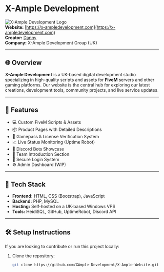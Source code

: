 # X-Ample Development

![X-Ample Development Logo](https://i.imgur.com/4bSGPHi.png)  
**Website:** [https://x-ampledevelopment.com](https://x-ampledevelopment.com)  
**Creator:** [Danny](https://github.com/X-AmpleDevelopment)  
**Company:** X-Ample Development Group (UK)

---

## 🌐 Overview

**X-Ample Development** is a UK-based digital development studio specializing in high-quality scripts and assets for **FiveM** servers and other gaming platforms. Our website is the central hub for exploring our latest creations, development tools, community projects, and live service updates.

---

## 🚀 Features

- 💻 Custom FiveM Scripts & Assets  
- 📦 Product Pages with Detailed Descriptions  
- 🛒 Gamepass & License Verification System  
- 📈 Live Status Monitoring (Uptime Robot)  
- 🤖 Discord Bots Showcase  
- 👥 Team Introduction Section  
- 🔐 Secure Login System  
- ⚙️ Admin Dashboard (WIP)

---

## 🧱 Tech Stack

- **Frontend:** HTML, CSS (Bootstrap), JavaScript  
- **Backend:** PHP, MySQL  
- **Hosting:** Self-hosted on a UK-based Windows VPS  
- **Tools:** HeidiSQL, GitHub, UptimeRobot, Discord API

---

## 🛠️ Setup Instructions

If you are looking to contribute or run this project locally:

1. Clone the repository:
   ```bash
   git clone https://github.com/XAmple-Development/X-Ample-Website.git
